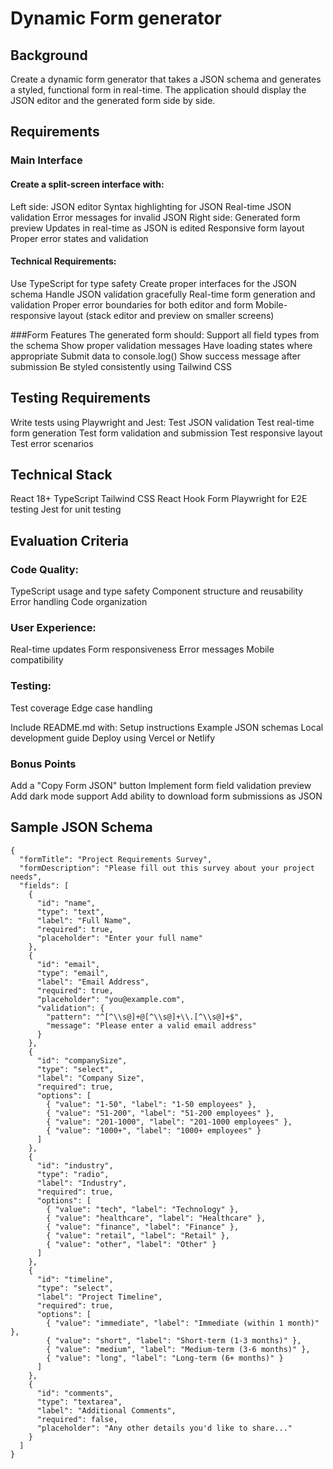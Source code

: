 # Dynamic Form generator

## Background

Create a dynamic form generator that takes a JSON schema and generates a styled, functional form in real-time. The application should display the JSON editor and the generated form side by side.

## Requirements

### Main Interface

#### Create a split-screen interface with:

Left side: JSON editor
Syntax highlighting for JSON
Real-time JSON validation
Error messages for invalid JSON
Right side: Generated form preview
Updates in real-time as JSON is edited
Responsive form layout
Proper error states and validation

#### Technical Requirements:

Use TypeScript for type safety
Create proper interfaces for the JSON schema
Handle JSON validation gracefully
Real-time form generation and validation
Proper error boundaries for both editor and form
Mobile-responsive layout (stack editor and preview on smaller screens)

###Form Features
The generated form should:
Support all field types from the schema
Show proper validation messages
Have loading states where appropriate
Submit data to console.log()
Show success message after submission
Be styled consistently using Tailwind CSS

## Testing Requirements

Write tests using Playwright and Jest:
Test JSON validation
Test real-time form generation
Test form validation and submission
Test responsive layout
Test error scenarios

## Technical Stack

React 18+
TypeScript
Tailwind CSS
React Hook Form
Playwright for E2E testing
Jest for unit testing

## Evaluation Criteria

### Code Quality:

TypeScript usage and type safety
Component structure and reusability
Error handling
Code organization

### User Experience:

Real-time updates
Form responsiveness
Error messages
Mobile compatibility

### Testing:

Test coverage
Edge case handling

Include README.md with:
Setup instructions
Example JSON schemas
Local development guide
Deploy using Vercel or Netlify

### Bonus Points

Add a "Copy Form JSON" button
Implement form field validation preview
Add dark mode support
Add ability to download form submissions as JSON

## Sample JSON Schema

```
{
  "formTitle": "Project Requirements Survey",
  "formDescription": "Please fill out this survey about your project needs",
  "fields": [
    {
      "id": "name",
      "type": "text",
      "label": "Full Name",
      "required": true,
      "placeholder": "Enter your full name"
    },
    {
      "id": "email",
      "type": "email",
      "label": "Email Address",
      "required": true,
      "placeholder": "you@example.com",
      "validation": {
        "pattern": "^[^\\s@]+@[^\\s@]+\\.[^\\s@]+$",
        "message": "Please enter a valid email address"
      }
    },
    {
      "id": "companySize",
      "type": "select",
      "label": "Company Size",
      "required": true,
      "options": [
        { "value": "1-50", "label": "1-50 employees" },
        { "value": "51-200", "label": "51-200 employees" },
        { "value": "201-1000", "label": "201-1000 employees" },
        { "value": "1000+", "label": "1000+ employees" }
      ]
    },
    {
      "id": "industry",
      "type": "radio",
      "label": "Industry",
      "required": true,
      "options": [
        { "value": "tech", "label": "Technology" },
        { "value": "healthcare", "label": "Healthcare" },
        { "value": "finance", "label": "Finance" },
        { "value": "retail", "label": "Retail" },
        { "value": "other", "label": "Other" }
      ]
    },
    {
      "id": "timeline",
      "type": "select",
      "label": "Project Timeline",
      "required": true,
      "options": [
        { "value": "immediate", "label": "Immediate (within 1 month)" },
        { "value": "short", "label": "Short-term (1-3 months)" },
        { "value": "medium", "label": "Medium-term (3-6 months)" },
        { "value": "long", "label": "Long-term (6+ months)" }
      ]
    },
    {
      "id": "comments",
      "type": "textarea",
      "label": "Additional Comments",
      "required": false,
      "placeholder": "Any other details you'd like to share..."
    }
  ]
}
```
